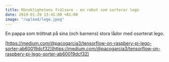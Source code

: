 ```yaml
---
title: Mänsklighetens frälsare - en robot som sorterar lego
date: 2019-01-29 13:41:00 +01:00
image: "/upload/lego.jpeg"
---
```


En pappa som tröttnat på sina (och barnens) stora lådor med osorterat lego.

[https://medium.com/@pacogarcia3/tensorflow-on-raspbery-pi-lego-sorter-ab60019dcf32](https://medium.com/@pacogarcia3/tensorflow-on-raspbery-pi-lego-sorter-ab60019dcf32)


